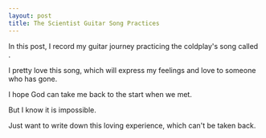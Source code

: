 ```yaml
---
layout: post
title: The Scientist Guitar Song Practices
---
```


In this post, I record my guitar journey practicing the coldplay's song called <The Scientist Guitar>.

I pretty love this song, which will express my feelings and love to someone who has gone.

I hope God can take me back to the start when we met.

But I know it is impossible. 

Just want to write down this loving experience, which can't be taken back.

<embed src="./music/1.wma" hidden="false" autostart="true" loop="true">

